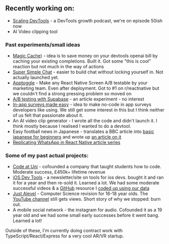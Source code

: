 ## Recently working on: 
* [Scaling DevTools](https://podcast.scalingdevtools.com/) - a DevTools growth podcast, we're on episode 50ish now
* AI Video clipping tool 

### Past experiments/small ideas
* [Magic Cache](https://magic-cache-app.vercel.app/)) - idea is to save money on your devtools openai bill by caching your existing completions. Built it. Got some "this is cool" reaction but not much in the way of actions
* [Super Simple Chat](https://github.com/jackbridger/super-simple-chat) - easier to build chat without locking yourself in. Not actually launched yet. 
* [Apptoggle](https://apptoggle.com/) - Make any React Native Screen A/B testable by your marketing team. Even after deployment. Got to #1 on r/reactnative but we couldn't find a strong pressing problem so moved on
* [A/B testing with Supabase](https://dev.to/jacksbridger/ab-split-your-users-with-supabase-kco) - an article experiment - no interest
* [In-app surveys made easy](https://surveyloop.co/) - idea to make no-code in app surveys developers like using. We still get some interest in this but I think neither of us felt that passionate about it.
* An AI video clip generator - I wrote all the code and didn't launch it. I think mostly because I realised I wanted to do a devtool.
* Easy football news in Japanese - translates a BBC article into [basic japanese for beginners](https://easy-japanese-news-football.tiiny.site/) and wrote up [an article on it](https://dev.to/jacksbridger/building-a-language-learning-tool-with-supabase-edge-functions-gpt35-3j8k)
* [Replicating WhatsApp in React Native article series](https://dev.to/jacksbridger/whatsapp-ui-in-react-native-part-1-4nbm)

### Some of my past actual projects:
* [Code at Uni](https://www.codeatuni.com/) - cofounded a company that taught students how to code. Moderate success, £450k+ lifetime revenue
* [iOS Dev Tools](https://iosdev.tools/) - a newsletter/site on tools for ios devs. bought it and ran it for a year and then re-sold it. Learned a lot. We had some moderate successful videos & a [GitHub](https://github.com/ios-dev-tools/awesome-ios-dev-tools?ref=blog.scalingdevtools.com) resource I [coded up using our data](https://blog.scalingdevtools.com/code-as-marketing-an-experiment/)
* [Just Alevel](https://justalevel.com/) - Computer Science revision for 16-18 year olds. The [YouTube channel](https://www.youtube.com/@justalevel5639) still gets views. Short story of why we stopped: burn out. 
* A mobile social network - the instagram for audio. Cofounded it as a 19 year old and we had some small early successes before it went bang. Learned a lot!

Outside of these, I'm currently doing contract work with TypeScript/React/Express for a very cool AR/VR startup.  
